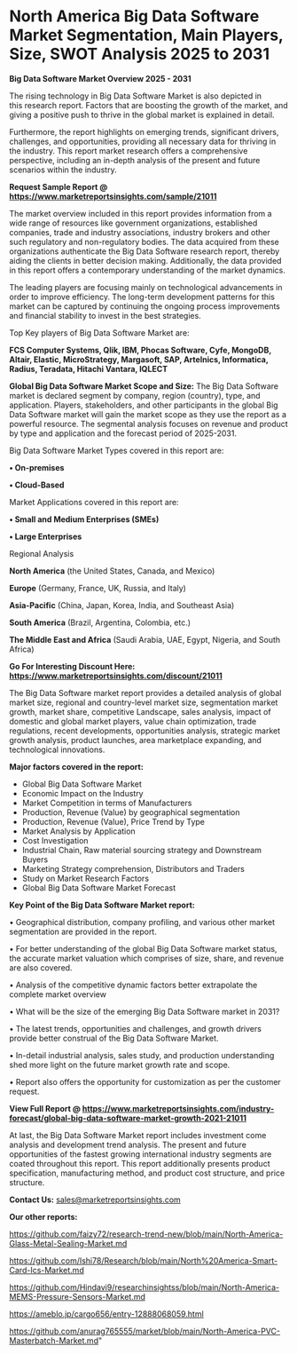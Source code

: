 # North America Big Data Software Market Segmentation, Main Players, Size, SWOT Analysis 2025 to 2031

<Strong> Big Data Software Market Overview 2025 - 2031</strong>

The rising technology in Big Data Software Market is also depicted in this research report. Factors that are boosting the growth of the market, and giving a positive push to thrive in the global market is explained in detail.

Furthermore, the report highlights on emerging trends, significant drivers, challenges, and opportunities, providing all necessary data for thriving in the industry. This report market research offers a comprehensive perspective, including an in-depth analysis of the present and future scenarios within the industry.

<strong>Request Sample Report @ <a href=https://www.marketreportsinsights.com/sample/21011>https://www.marketreportsinsights.com/sample/21011</a></strong>

The market overview included in this report provides information from a wide range of resources like government organizations, established companies, trade and industry associations, industry brokers and other such regulatory and non-regulatory bodies. The data acquired from these organizations authenticate the Big Data Software research report, thereby aiding the clients in better decision making. Additionally, the data provided in this report offers a contemporary understanding of the market dynamics.

The leading players are focusing mainly on technological advancements in order to improve efficiency. The long-term development patterns for this market can be captured by continuing the ongoing process improvements and financial stability to invest in the best strategies.

Top Key players of Big Data Software Market are:

<strong>FCS Computer Systems, Qlik, IBM, Phocas Software, Cyfe, MongoDB, Altair, Elastic, MicroStrategy, Margasoft, SAP, Artelnics, Informatica, Radius, Teradata, Hitachi Vantara, IQLECT</strong>

<strong><b>Global Big Data Software Market Scope and Size:</b></strong>
The Big Data Software market is declared segment by company, region (country), type, and application. Players, stakeholders, and other participants in the global Big Data Software market will gain the market scope as they use the report as a powerful resource. The segmental analysis focuses on revenue and product by type and application and the forecast period of 2025-2031.

Big Data Software Market Types covered in this report are:

<strong>• On-premises

• Cloud-Based</strong>

Market Applications covered in this report are:

<strong>• Small and Medium Enterprises (SMEs)

• Large Enterprises</strong> 

Regional Analysis

<strong>North America</strong> (the United States, Canada, and Mexico)

<strong>Europe</strong> (Germany, France, UK, Russia, and Italy)

<strong>Asia-Pacific</strong> (China, Japan, Korea, India, and Southeast Asia)

<strong>South America</strong> (Brazil, Argentina, Colombia, etc.)

<strong>The Middle East and Africa</strong> (Saudi Arabia, UAE, Egypt, Nigeria, and South Africa)

<strong>Go For Interesting Discount Here: <a href=https://www.marketreportsinsights.com/discount/21011>https://www.marketreportsinsights.com/discount/21011</a></strong>

The Big Data Software market report provides a detailed analysis of global market size, regional and country-level market size, segmentation market growth, market share, competitive Landscape, sales analysis, impact of domestic and global market players, value chain optimization, trade regulations, recent developments, opportunities analysis, strategic market growth analysis, product launches, area marketplace expanding, and technological innovations.

<strong><b>Major factors covered in the report:</b></strong>
<ul>
  <li>Global Big Data Software Market </li>
  <li>Economic Impact on the Industry</li>
  <li>Market Competition in terms of Manufacturers</li>
  <li>Production, Revenue (Value) by geographical segmentation</li>
  <li>Production, Revenue (Value), Price Trend by Type</li>
  <li>Market Analysis by Application</li>
  <li>Cost Investigation</li>
  <li>Industrial Chain, Raw material sourcing strategy and Downstream Buyers</li>
  <li>Marketing Strategy comprehension, Distributors and Traders</li>
  <li>Study on Market Research Factors</li>
  <li>Global Big Data Software Market Forecast</li>
</ul>

<strong><b>Key Point of the Big Data Software Market report:</b></strong>

• Geographical distribution, company profiling, and various other market segmentation are provided in the report.

• For better understanding of the global Big Data Software market status, the accurate market valuation which comprises of size, share, and revenue are also covered.

• Analysis of the competitive dynamic factors better extrapolate the complete market overview

• What will be the size of the emerging Big Data Software market in 2031?

• The latest trends, opportunities and challenges, and growth drivers provide better construal of the Big Data Software Market.

• In-detail industrial analysis, sales study, and production understanding shed more light on the future market growth rate and scope.

• Report also offers the opportunity for customization as per the customer request.

<strong><b>View Full Report @ <a href=https://www.marketreportsinsights.com/industry-forecast/global-big-data-software-market-growth-2021-21011>https://www.marketreportsinsights.com/industry-forecast/global-big-data-software-market-growth-2021-21011</a></b></strong>


At last, the Big Data Software Market report includes investment come analysis and development trend analysis. The present and future opportunities of the fastest growing international industry segments are coated throughout this report. This report additionally presents product specification, manufacturing method, and product cost structure, and price structure.

<strong>Contact Us:</strong>
sales@marketreportsinsights.com

<strong>Our other reports:</strong>

<a href=https://github.com/faizy72/research-trend-new/blob/main/North-America-Glass-Metal-Sealing-Market.md>https://github.com/faizy72/research-trend-new/blob/main/North-America-Glass-Metal-Sealing-Market.md</a>

<a href=https://github.com/Ishi78/Research/blob/main/North%20America-Smart-Card-Ics-Market.md>https://github.com/Ishi78/Research/blob/main/North%20America-Smart-Card-Ics-Market.md</a>

<a href=https://github.com/Hindavi9/researchinsightss/blob/main/North-America-MEMS-Pressure-Sensors-Market.md>https://github.com/Hindavi9/researchinsightss/blob/main/North-America-MEMS-Pressure-Sensors-Market.md</a>

<a href=https://ameblo.jp/cargo656/entry-12888068059.html>https://ameblo.jp/cargo656/entry-12888068059.html</a>

<a href=https://github.com/anurag765555/market/blob/main/North-America-PVC-Masterbatch-Market.md>https://github.com/anurag765555/market/blob/main/North-America-PVC-Masterbatch-Market.md</a>"
